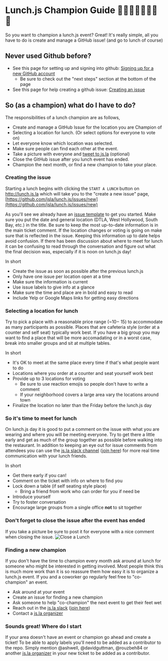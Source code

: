 # Lunch.js Champion Guide 🍔🍟🌮🌯🍜🍎🌭🍕

So you want to champion a lunch.js event? Great! It's really simple, all you have to do is create and manage a GitHub issue! (and go to lunch of course)

## Never used Github before?

- See this page for setting up and signing into github: [Signing up for a new GitHub account](https://help.github.com/articles/signing-up-for-a-new-github-account/)
  - Be sure to check out the "next steps" section at the bottom of the page
- See this page for help creating a github issue:
  [Creating an issue](https://help.github.com/articles/creating-an-issue/)

## So (as a champion) what do I have to do?

The responsibilities of a lunch champion are as follows,

- Create and manage a GitHub Issue for the location you are Champion of
- Selecting a location for lunch. (Or select options for everyone to vote on)
- Let everyone know which location was selected.
- Make sure people can find each other at the event.
- Take a picture with everyone and [tweet to js.la](https://twitter.com/jsdotla) (optional)
- Close the GitHub issue after you lunch event has ended.
- Champion the next month, or find a new champion to take your place.

### Creating the issue

Starting a lunch begins with clicking the `START A LUNCH` button on http://lunch.js.la which
will take you to the "create a new issue" page, [https://github.com/jsla/lunch.js/issues/new](https://github.com/jsla/lunch.js/issues/new)

As you'll see we already have an [issue template](./ISSUE_TEMPLATE.md) to get you started.
Make sure you put the date and general location (DTLA, West Hollywood, South Bay, etc.) in the title.
Be sure to keep the most up-to-date information is in the main ticket comment. If the location changes
or voting is going on make sure that is reflected in the issue.
Keeping this information up to date helps avoid confusion. If there has been discussion
about where to meet for lunch it can be confusing to read through the conversation and
figure out what the final decision was, especially if it is noon on lunch.js day!

In short

- Create the issue as soon as possible after the previous lunch.js
- Only have one issue per location open at a time
- Make sure the information is current
- Use issue labels to give info at a glance
- Make sure the time and place are in bold and easy to read
- Include Yelp or Google Maps links for getting easy directions

### Selecting a location for lunch

Try to pick a place with a reasonable price range (~$10 - ~$15) to accommodate as
many participants as possible. Places that are cafeteria style (order at a counter and self seat) typically work best. If you have a big group you may want to find a place that will be more accomadating or in a worst case, break into smaller groups and sit at multiple tables.

In short

- It's OK to meet at the same place every time if that's what people want to do
- Locations where you order at a counter and seat yourself work best
- Provide up to 3 locations for voting
  - Be sure to use reaction emojis so people don't have to write a comment
  - If your neighborhood covers a large area vary the locations around town
- Finalize the location no later than the Friday before the lunch.js day

### So it's time to meet for lunch

On lunch.js day it is good to put a comment on the issue with what you are wearing and where
you will be meeting everyone. Try to get there a little early and get as much of the group
together as possible before walking into the restaurant. In addition to keeping an eye out
for issue comments from attendees you can use the [js.la slack channel](https://jsla.slack.com/)
([join here](https://js.la/slack)) for more real time communication with your lunch friends.

In short

- Get there early if you can!
- Comment on the ticket with info on where to find you
- Lock down a table (if self seating style place)
  - Bring a friend from work who can order for you if need be
- Introduce yourself
- Try to foster conversation
- Encourage large groups from a single office **not** to sit together

### Don't forget to close the issue after the event has ended

If you take a picture be sure to post it for everyone with a nice comment when closing the issue.
![Close a Lunch](img/close_a_lunch.jpg)

### Finding a new champion

If you don't have the time to champion every month ask around at lunch for someone who might be
interested in getting involved. Most people think this is much more work than it is so reassure
them how easy it is to organize a lunch.js event. If you and a coworker go regularly feel free
to "co-champion" an event.

- Ask around at your event
- Create an issue for finding a new champion
- Ask someone to help "co-champion" the next event to get their feet wet
- Reach out in the [js.la slack](http://jsla.slack.com) ([join here](https://js.la/slack))
- Contact a [js.la organizer](./CHAMPIONS.md#champion-organizers)

### Sounds great! Where do I start

If your area doesn't have an event or champion go ahead and create a ticket!
To be able to apply labels you'll need to be added as a contributor to the repo.
Simply mention @ashwell, @davidguttman, @rouzbeh84 or another [js.la organizer](https://js.la/team)
in your new ticket to be added as a contributor.
